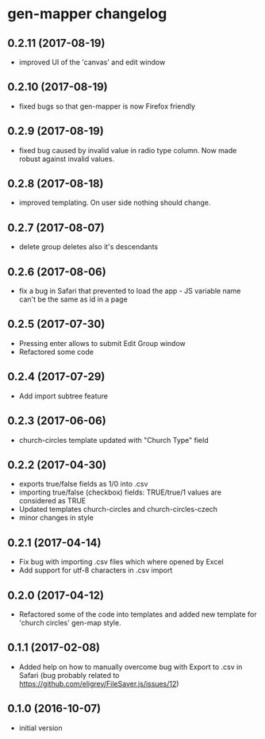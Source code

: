 # gen-mapper changelog

## 0.2.11 (2017-08-19)
- improved UI of the 'canvas' and edit window

## 0.2.10 (2017-08-19)
- fixed bugs so that gen-mapper is now Firefox friendly

## 0.2.9 (2017-08-19)
- fixed bug caused by invalid value in radio type column. Now made robust
  against invalid values.

## 0.2.8 (2017-08-18)
- improved templating. On user side nothing should change.

## 0.2.7 (2017-08-07)
- delete group deletes also it's descendants

## 0.2.6 (2017-08-06)
- fix a bug in Safari that prevented to load the app - JS variable name can't be
  the same as id in a page

## 0.2.5 (2017-07-30)
- Pressing enter allows to submit Edit Group window
- Refactored some code

## 0.2.4 (2017-07-29)
- Add import subtree feature

## 0.2.3 (2017-06-06)
- church-circles template updated with "Church Type" field

## 0.2.2 (2017-04-30)
- exports true/false fields as 1/0 into .csv
- importing true/false (checkbox) fields: TRUE/true/1 values are considered as TRUE
- Updated templates church-circles and church-circles-czech
- minor changes in style

## 0.2.1 (2017-04-14)
- Fix bug with importing .csv files which where opened by Excel
- Add support for utf-8 characters in .csv import

## 0.2.0 (2017-04-12)
- Refactored some of the code into templates and added new template for
  'church circles' gen-map style.

## 0.1.1 (2017-02-08)
- Added help on how to manually overcome bug with Export to .csv in Safari
  (bug probably related to https://github.com/eligrey/FileSaver.js/issues/12)

## 0.1.0 (2016-10-07)
- initial version
